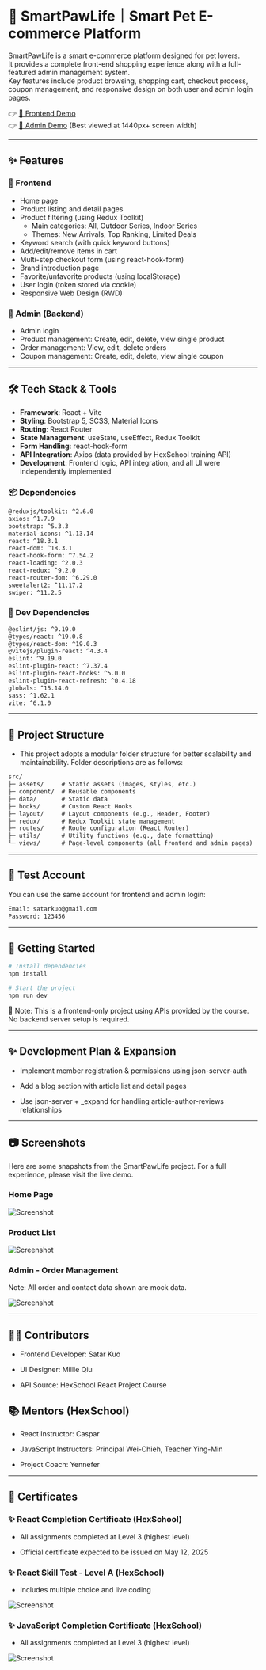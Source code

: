 # 🐾 SmartPawLife｜Smart Pet E-commerce Platform

SmartPawLife is a smart e-commerce platform designed for pet lovers.  
It provides a complete front-end shopping experience along with a full-featured admin management system.  
Key features include product browsing, shopping cart, checkout process, coupon management, and responsive design on both user and admin login pages.

👉 [🔗 Frontend Demo](https://satarkuo.github.io/SmartPawLife/)  
👉 [🔗 Admin Demo](https://satarkuo.github.io/SmartPawLife/#/login) (Best viewed at 1440px+ screen width)

---

## ✨ Features

### 🔸 Frontend
- Home page
- Product listing and detail pages
- Product filtering (using Redux Toolkit)
    - Main categories: All, Outdoor Series, Indoor Series
    - Themes: New Arrivals, Top Ranking, Limited Deals
- Keyword search (with quick keyword buttons)
- Add/edit/remove items in cart
- Multi-step checkout form (using react-hook-form)
- Brand introduction page
- Favorite/unfavorite products (using localStorage)
- User login (token stored via cookie)
- Responsive Web Design (RWD)

### 🔸 Admin (Backend)
- Admin login
- Product management: Create, edit, delete, view single product
- Order management: View, edit, delete orders
- Coupon management: Create, edit, delete, view single coupon

---

## 🛠 Tech Stack & Tools

- **Framework**: React + Vite
- **Styling**: Bootstrap 5, SCSS, Material Icons
- **Routing**: React Router
- **State Management**: useState, useEffect, Redux Toolkit
- **Form Handling**: react-hook-form
- **API Integration**: Axios (data provided by HexSchool training API)
- **Development**: Frontend logic, API integration, and all UI were independently implemented

### 📦 Dependencies
```txt
@reduxjs/toolkit: ^2.6.0
axios: ^1.7.9
bootstrap: ^5.3.3
material-icons: ^1.13.14
react: ^18.3.1
react-dom: ^18.3.1
react-hook-form: ^7.54.2
react-loading: ^2.0.3
react-redux: ^9.2.0
react-router-dom: ^6.29.0
sweetalert2: ^11.17.2
swiper: ^11.2.5
```

### 🧰 Dev Dependencies
```txt
@eslint/js: ^9.19.0
@types/react: ^19.0.8
@types/react-dom: ^19.0.3
@vitejs/plugin-react: ^4.3.4
eslint: ^9.19.0
eslint-plugin-react: ^7.37.4
eslint-plugin-react-hooks: ^5.0.0
eslint-plugin-react-refresh: ^0.4.18
globals: ^15.14.0
sass: ^1.62.1
vite: ^6.1.0
```

---

## 📁 Project Structure

- This project adopts a modular folder structure for better scalability and maintainability. Folder descriptions are as follows:
```txt
src/
├─ assets/     # Static assets (images, styles, etc.)
├─ component/  # Reusable components
├─ data/       # Static data
├─ hooks/      # Custom React Hooks
├─ layout/     # Layout components (e.g., Header, Footer)
├─ redux/      # Redux Toolkit state management
├─ routes/     # Route configuration (React Router)
├─ utils/      # Utility functions (e.g., date formatting)
└─ views/      # Page-level components (all frontend and admin pages)
```

---

## 🔐 Test Account
You can use the same account for frontend and admin login:
```txt
Email: satarkuo@gmail.com
Password: 123456
```

---

## 🚀 Getting Started
```bash
# Install dependencies
npm install

# Start the project
npm run dev
```
🔸 Note: This is a frontend-only project using APIs provided by the course. No backend server setup is required.

---

## ✨ Development Plan & Expansion
- Implement member registration & permissions using json-server-auth

- Add a blog section with article list and detail pages

- Use json-server + _expand for handling article-author-reviews relationships

---

## 📷 Screenshots
Here are some snapshots from the SmartPawLife project. For a full experience, please visit the live demo.

### Home Page
![Screenshot](./screenshots/home.png)

### Product List
![Screenshot](./screenshots/productList.png)

### Admin - Order Management
Note: All order and contact data shown are mock data.

![Screenshot](./screenshots/adminSingleOrder.png)

---

## 🙋‍♀️ Contributors
- Frontend Developer: Satar Kuo

- UI Designer: Millie Qiu

- API Source: HexSchool React Project Course

## 📚 Mentors (HexSchool)
- React Instructor: Caspar

- JavaScript Instructors: Principal Wei-Chieh, Teacher Ying-Min

- Project Coach: Yennefer

---

## 🏅 Certificates

### ✨ React Completion Certificate (HexSchool)
- All assignments completed at Level 3 (highest level)

- Official certificate expected to be issued on May 12, 2025

### ✨ React Skill Test - Level A (HexSchool)
- Includes multiple choice and live coding

![Screenshot](./screenshots/reactExamCertificate.png)

### ✨ JavaScript Completion Certificate (HexSchool)
- All assignments completed at Level 3 (highest level)

![Screenshot](./screenshots/jsCertificate.png)